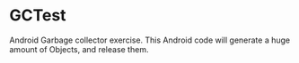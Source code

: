 GCTest
======

Android Garbage collector exercise. This Android code will generate a huge amount of Objects, and release them. 
